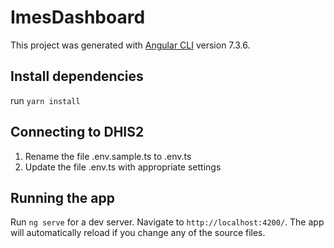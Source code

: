 # ImesDashboard

This project was generated with [Angular CLI](https://github.com/angular/angular-cli) version 7.3.6.

## Install dependencies
run ```yarn install```

## Connecting to DHIS2

1. Rename the file .env.sample.ts  to .env.ts
2. Update the file .env.ts with appropriate settings

## Running the app

Run `ng serve` for a dev server. Navigate to `http://localhost:4200/`. The app will automatically reload if you change any of the source files.

